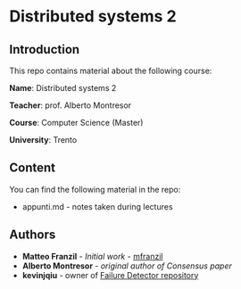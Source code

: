 # Distributed systems 2

## Introduction

This repo contains material about the following course:

**Name**: Distributed systems 2

**Teacher**: prof. Alberto Montresor

**Course**: Computer Science (Master)

**University**: Trento

## Content

You can find the following material in the repo:

* appunti.md - notes taken during lectures

## Authors

* **Matteo Franzil** - *Initial work* - [mfranzil](https://github.com/mfranzil)
* **Alberto Montresor** - *original author of Consensus paper*
* **kevinjqiu** - owner of [Failure Detector repository](https://github.com/kevinjqiu/failure_detector)